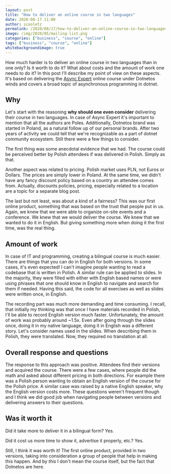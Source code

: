 ```yaml
---
layout: post
title: "How to deliver an online course in two languages"
date: 2020-08-17 11:00
author: scooletz
permalink: /2020/08/17/how-to-deliver-an-online-course-in-two-languages
image: /img/2020/05/mailing-list.png
categories: ["business", "course", "online"]
tags: ["business", "course", "online"]
whitebackgroundimage: true
---
```


How much harder is to deliver an online course in two languages than in one only? Is it worth to do it? What about costs and the amount of work one needs to do it? In this post I'll describe my point of view on these aspects. It's based on delivering the [Async Expert](asyncexpert.com) online course under Dotnetos winds and covers a broad topic of asynchronous programming in dotnet.

## Why

Let's start with the reasoning **why should one even consider** delivering their course in two languages. In case of Async Expert it's important to mention that all the authors are Poles. Additionally, Dotnetos brand was started in Poland, as a natural follow up of our personal brands. After two years of activity we could tell that we're recognizable as a part of dotnet community ecosystem. Still there were a few things to consider.

The first thing was some anecdotal evidence that we had. The course could be perceived better by Polish attendees if was delivered in Polish. Simply as that.

Another aspect was related to pricing. Polish market uses PLN, not Euros or Dollars. The prices are simply lower in Poland. At the same time, we didn't have any fancy discount policy based on a country an attendee comes from. Actually, discounts policies, pricing, especially related to a location are a topic for a separate blog post.

The last but not least, was about a kind of a fairness? This was our first online product, something that was based on the trust that people put in us. Again, we knew that we were able to organize on-site events and a conference. We knew that we would deliver the course. We knew that we wanted to do it in English. But giving something more when doing it the first time, was the real thing.

## Amount of work

In case of IT and programming, creating a bilingual course is much easier. There are things that you can do in English for both versions. In some cases, it's even expected! I can't imagine people wanting to read a codebase that is written in Polish. A similar rule can be applied to slides. In the majority, they were filled with either with English based names or were using phrases that one should know in English to navigate and search for them if needed. Having this said, the code for all exercises as well as slides were written once, in English.

The recording part was much more demanding and time consuming. I recall, that initially my thinking was that once I have materials recorded in Polish, I'll be able to record English version much faster. Unfortunately, the amount of work was probably around ~1.5x. Even after going through the slides once, doing it in my native language, doing it in English was a different story. Let's consider names used in the slides. When describing them in Polish, they were translated. Now, they required no translation at all.

## Overall response and questions

The response to this approach was positive. Attendees find their versions and acquired the course. There were a few cases, where people did the math and asked about different pricing in both directions. For example there was a Polish person wanting to obtain an English version of the course for the Polish price. A similar case was raised by a native English speaker, why the English version costs more. These questions weren't frequent though and I think we did good job when navigating people between versions and delivering answers to their questions.

## Was it worth it

Did it take more to deliver it in a bilingual form? Yes.

Did it cost us more time to show it, advertise it properly, etc.? Yes.

Still, I think it was worth it! The first online product, provided in two versions, taking into consideration a group of people that help in making this happen. And by _this_ I don't mean the course itself, but the fact that Dotnetos are here.
